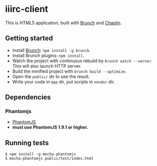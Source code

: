 # iiirc-client

This is HTML5 application, built with
[Brunch](http://brunch.io) and
[Chaplin](http://chaplinjs.org).

## Getting started

* Install [Brunch](http://brunch.io): `npm install -g brunch`.
* Install Brunch plugins: `npm install`.
* Watch the project with continuous rebuild by
`brunch watch --server`. This will also launch HTTP server.
* Build the minified project with `brunch build --optimize`.
* Open the `public/` dir to see the result.
* Write your code in `app` dir, put scripts in `vendor` dir.

## Dependencies

### Phantomjs

* [PhantomJS](https://github.com/jonleighton/poltergeist#installing-phantomjs)
* **must use PhantomJS 1.9.1 or higher.**

## Running tests

```
$ npm install -g mocha-phantomjs
$ mocha-phantomjs public/test/index.html
```
